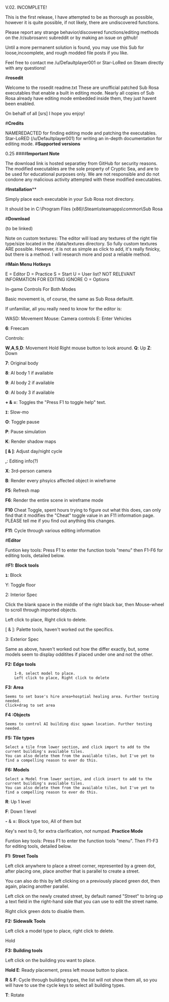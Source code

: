 V.02. INCOMPLETE!

This is the first release, I have attempted to be as thorough as possible, however it is quite possible, if not likely, there are undiscovered functions.

Please report any strange behavior/discovered functions/editing methods on the /r/subrosanrc subreddit or by making an issue on github!

Until a more permanent solution is found, you may use this Sub for loose,incoomplete, and rough modded file posts if you like. 

Feel free to contact me /u/Defaultplayer001 or Star-LoRed on Steam directly with any questions!

#**rosedit**

Welcome to the rosedit readme.txt These are unofficial patched Sub Rosa executables that enable a built in editing mode. Nearly all copies of Sub Rosa already have editing mode embedded inside them, they just havent been enabled.

On behalf of all [srs] I hope you enjoy!

#**Credits**

NAMEREDACTED for finding editing mode and patching the executables.
Star-LoRED (/u/Defaultplayer001) for writing an in-depth documentation for editing mode.
#**Supported versions**

0.25
####**Important Note**

The download link is hosted separatley from GitHub for security reasons. The modified executables are the sole property of Cryptic Sea, and are to be used for educational purposes only. We are not responsible and do not condone any malicious activity attempted with these modified executables.

#**Installation****

Simply place each executable in your Sub Rosa root directory.

It should be in C:\Program Files (x86)\Steam\steamapps\common\Sub Rosa

#**Download**

(to be linked)

Note on custom textures: The editor will load any textures of the right file type/size located in the /data/textures directory. So fully custom textures ARE possible. However, it is not as simple as click to add, it's really finicky, but there is a method. I will research more and post a reliable method.

#**Main Menu Hotkeys**

E = Editor
D = Practice
S = Start
U = User list? NOT RELEVANT INFORMATION FOR EDITING IGNORE
O = Options

In-game Controls For Both Modes

Basic movement is, of course, the same as Sub Rosa defaultt.

If unfamiliar, all you really need to know for the editor is:

WASD: Movement
Mouse: Camera controls
E: Enter Vehicles

**6**: Freecam

Controls:

**W**,**A**,**S**,**D**: Movement Hold Right mouse button to look around. 
**Q**: Up 
**Z**: Down

**7**: Original body

**8**: AI body 1 if available

**9**: AI body 2 if available

**0**: AI body 3 if available

**+ & =**: Toggles the "Press F1 to toggle help" text.

**``I``**: Slow-mo

**O**: Toggle pause

**P**: Pause simulation

**K**: Render shadow maps

**[ & ]**: Adjust day/night cycle

**,**: Editing info(?)

**X**: 3rd-person camera

**B**: Render every phsyics affected object in wireframe

**F5**: Refresh map

**F6**: Render the entire scene in wireframe mode

**F10** Cheat Toggle, spent hours trying to figure out what this does, can only find that it modifies the "Cheat" toggle value in an F11 information page. PLEASE tell me if you find out anything this changes. 

**F11**: Cycle through various editing information

#**Editor**

Funtion key tools: Press F1 to enter the function tools "menu" then F1-F6 for editing tools, detailed below.

#**F1: Block tools**

**``1``**: Block

Y: Toggle floor

2: Interior Spec

Click the blank space in the middle of the right black bar, then Mouse-wheel to scroll through imported objects.

Left click to place, Right click to delete.

[ & ]: Palette tools, haven't worked out the specifics.

3: Exterior Spec

Same as above, haven't worked out how the differ exactly, but, some models seem to display odditites if placed under one and not the other.

**F2: Edge tools**

        1-0, select model to place.
        Left click to place, Right click to delete
**F3: Area**

    Seems to set base's hire area+hosptial healing area. Further testing needed.
    Click+drag to set area
**F4 :Objects**

    Seems to control AI building disc spawn location. Further testing needed.
**F5: Tile types**

    Select a tile from lower section, and click import to add to the current building's available tiles.
    You can also delete them from the available tiles, but I've yet to find a compelling reason to ever do this.
**F6: Models**

    Select a Model from lower section, and click insert to add to the current building's available tiles.
    You can also delete them from the available tiles, but I've yet to find a compelling reason to ever do this.
**R**: Up 1 level

**F**: Down 1 level

**-** & **=**: Block type too, All of them but

Key's next to 0, for extra clarification, *not* numpad.
**Practice Mode**

Funtion key tools: Press F1 to enter the function tools "menu". Then F1-F3 for editing tools, detailed below.

**F1: Street Tools**

Left click anywhere to place a street corner, represented by a green dot, after placing one, place another that is parallel to create a street.

You can also do this by left clicking on a previously placed green dot, then again, placing another parallel.

Left click on the newly created street, by default named "Street" to bring up a text field in the right-hand side that you can use to edit the street name.

Right click green dots to disable them.

**F2: Sidewalk Tools**

Left click a model type to place, right click to delete.

Hold 

**F3: Building tools**

Left click on the building you want to place.

**Hold E**: Ready placement, press left mouse button to place.

**R** & **F**: Cycle through building types, the list will not show them all, so you will have to use the cycle keys to select all building types.

**T**: Rotate


